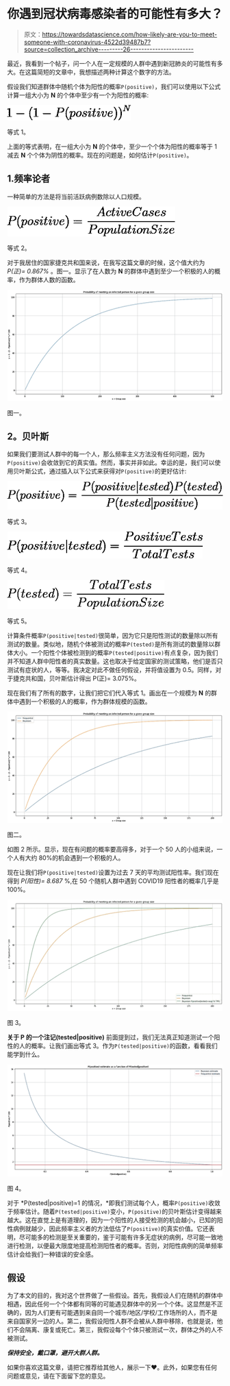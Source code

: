 # 你遇到冠状病毒感染者的可能性有多大？

> 原文：<https://towardsdatascience.com/how-likely-are-you-to-meet-someone-with-coronavirus-4522d39487b7?source=collection_archive---------26----------------------->

最近，我看到一个帖子，问一个人在一定规模的人群中遇到新冠肺炎的可能性有多大。在这篇简短的文章中，我想描述两种计算这个数字的方法。

假设我们知道群体中随机个体为阳性的概率`P(positive)`，我们可以使用以下公式计算一组大小为 **N** 的个体中至少有一个为阳性的概率:

![](img/f7a0c797595245e9716a7ef96b667860.png)

等式 1。

上面的等式表明，在一组大小为 **N** 的个体中，至少一个个体为阳性的概率等于 1 减去 **N** 个个体为阴性的概率。现在的问题是，如何估计`P(positive)`。

## 1.频率论者

一种简单的方法是将当前活跃病例数除以人口规模。

![](img/fbd7808e8ea43bb19d0e9dff53f7226b.png)

等式 2。

对于我居住的国家捷克共和国来说，在我写这篇文章的时候，这个值大约为 *P(正)= 0.867%* 。图一。显示了在人数为 **N** 的群体中遇到至少一个积极的人的概率，作为群体人数的函数。

![](img/d29a007caad9bac830fbfc1ef9ba22a8.png)

图一。

## **2。贝叶斯**

如果我们要测试人群中的每一个人，那么频率主义方法没有任何问题，因为`P(positive)`会收敛到它的真实值。然而，事实并非如此。幸运的是，我们可以使用贝叶斯公式，通过插入以下公式来获得对`P(positive)`的更好估计:

![](img/f20ad64c26423a4b5ad8b1b98d7de473.png)

等式 3。

![](img/627a8075298bf3173d9ebed7e042df83.png)

等式 4。

![](img/1436ec55cd5fb55314fd19ea45f8cf82.png)

等式 5。

计算条件概率`P(positive|tested)`很简单，因为它只是阳性测试的数量除以所有测试的数量。类似地，随机个体被测试的概率`P(tested)`是所有测试的数量除以群体大小。一个阳性个体被检测到的概率`P(tested|positive)`有点复杂，因为我们并不知道人群中阳性者的真实数量。这也取决于给定国家的测试策略，他们是否只测试有症状的人，等等。我决定对此不做任何假设，并将值设置为 0.5。同样，对于捷克共和国，贝叶斯估计得出 P(正)= 3.075%。

现在我们有了所有的数字，让我们把它们代入等式 1。画出在一个规模为 **N** 的群体中遇到一个积极的人的概率，作为群体规模的函数。

![](img/c0df835ded978e92b7c818a0c75d5ea1.png)

图二。

如图 2 所示。显示，现在有问题的概率要高得多，对于一个 50 人的小组来说，一个人有大约 80%的机会遇到一个积极的人。

现在让我们将`P(positive|tested)`设置为过去 7 天的平均测试阳性率。我们现在得到 *P(阳性)= 8.687* %,在 50 个随机人群中遇到 COVID19 阳性者的概率几乎是 100%。

![](img/fc54d1c7f01195f4de67d48dfd76a94e.png)

图 3。

**关于 P 的一个注记(tested|positive)** 前面提到过，我们无法真正知道测试一个阳性的人的概率。让我们画出等式 3。作为`P(tested|positive)`的函数，看看我们能学到什么。

![](img/855b3160a01f2561722ac2d19fc71116.png)

图 4。

对于 *P(tested|positive)=1 的情况，*即我们测试每个人，概率`P(positive)`收敛于频率估计。随着`P(tested|positive)`变小，`P(positive)`的贝叶斯估计变得越来越大。这在直觉上是有道理的，因为一个阳性的人接受检测的机会越小，已知的阳性病例就越少，因此频率主义者的方法低估了`P(positive)`的真实价值。它还表明，尽可能多的检测是至关重要的，鉴于可能有许多无症状的病例，尽可能一致地进行检测，以便最大限度地提高检测阳性者的概率。否则，对阳性病例的简单频率估计会给我们一种错误的安全感。

## 假设

为了本文的目的，我对这个世界做了一些假设。首先，我假设人们在随机的群体中相遇，因此任何一个个体都有同等的可能遇见群体中的另一个个体。这显然是不正确的，因为人们更有可能遇到来自同一个城市/地区/学校/工作场所的人，而不是来自国家另一边的人。第二，我假设阳性人群不会被从人群中移除，也就是说，他们不会隔离、康复或死亡。第三，我假设每个个体只被测试一次，群体之外的人不被测试。

***保持安全，戴口罩，避开大群人群。***

如果你喜欢这篇文章，请把它推荐给其他人，展示一下❤。此外，如果您有任何问题或意见，请在下面留下您的意见。